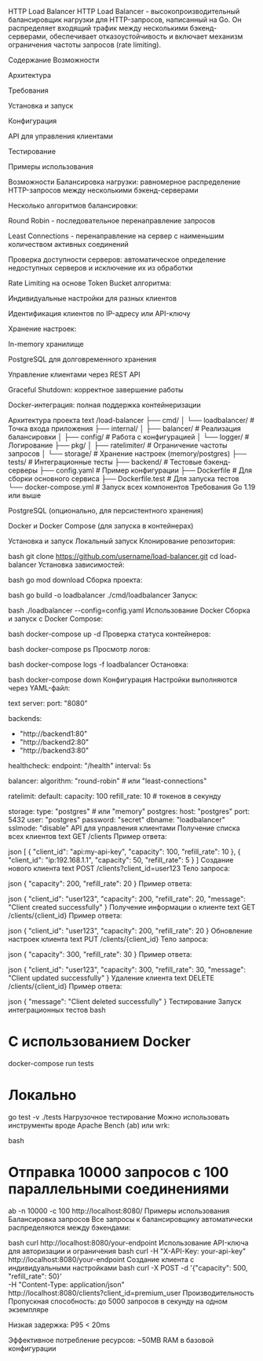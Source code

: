 HTTP Load Balancer
HTTP Load Balancer - высокопроизводительный балансировщик нагрузки для HTTP-запросов, написанный на Go. Он распределяет входящий трафик между несколькими бэкенд-серверами, обеспечивает отказоустойчивость и включает механизм ограничения частоты запросов (rate limiting).

Содержание
Возможности

Архитектура

Требования

Установка и запуск

Конфигурация

API для управления клиентами

Тестирование

Примеры использования

Возможности
Балансировка нагрузки: равномерное распределение HTTP-запросов между несколькими бэкенд-серверами

Несколько алгоритмов балансировки:

Round Robin - последовательное перенаправление запросов

Least Connections - перенаправление на сервер с наименьшим количеством активных соединений

Проверка доступности серверов: автоматическое определение недоступных серверов и исключение их из обработки

Rate Limiting на основе Token Bucket алгоритма:

Индивидуальные настройки для разных клиентов

Идентификация клиентов по IP-адресу или API-ключу

Хранение настроек:

In-memory хранилище

PostgreSQL для долговременного хранения

Управление клиентами через REST API

Graceful Shutdown: корректное завершение работы

Docker-интеграция: полная поддержка контейнеризации

Архитектура проекта
text
/load-balancer
├── cmd/
│   └── loadbalancer/     # Точка входа приложения
├── internal/
│   ├── balancer/         # Реализация балансировки
│   ├── config/           # Работа с конфигурацией
│   └── logger/           # Логирование
├── pkg/
│   ├── ratelimiter/      # Ограничение частоты запросов
│   └── storage/          # Хранение настроек (memory/postgres)
├── tests/                # Интеграционные тесты
├── backend/              # Тестовые бэкенд-серверы
├── config.yaml           # Пример конфигурации
├── Dockerfile            # Для сборки основного сервиса
├── Dockerfile.test       # Для запуска тестов
└── docker-compose.yml    # Запуск всех компонентов
Требования
Go 1.19 или выше

PostgreSQL (опционально, для персистентного хранения)

Docker и Docker Compose (для запуска в контейнерах)

Установка и запуск
Локальный запуск
Клонирование репозитория:

bash
git clone https://github.com/username/load-balancer.git
cd load-balancer
Установка зависимостей:

bash
go mod download
Сборка проекта:

bash
go build -o loadbalancer ./cmd/loadbalancer
Запуск:

bash
./loadbalancer --config=config.yaml
Использование Docker
Сборка и запуск с Docker Compose:

bash
docker-compose up -d
Проверка статуса контейнеров:

bash
docker-compose ps
Просмотр логов:

bash
docker-compose logs -f loadbalancer
Остановка:

bash
docker-compose down
Конфигурация
Настройки выполняются через YAML-файл:

text
server:
  port: "8080"

backends:
  - "http://backend1:80"
  - "http://backend2:80"
  - "http://backend3:80"

healthcheck:
  endpoint: "/health"
  interval: 5s

balancer:
  algorithm: "round-robin"  # или "least-connections"

ratelimit:
  default:
    capacity: 100
    refill_rate: 10  # токенов в секунду

storage:
  type: "postgres"  # или "memory"
  postgres:
    host: "postgres"
    port: 5432
    user: "postgres"
    password: "secret"
    dbname: "loadbalancer"
    sslmode: "disable"
API для управления клиентами
Получение списка всех клиентов
text
GET /clients
Пример ответа:

json
[
  {
    "client_id": "api:my-api-key",
    "capacity": 100,
    "refill_rate": 10
  },
  {
    "client_id": "ip:192.168.1.1",
    "capacity": 50,
    "refill_rate": 5
  }
]
Создание нового клиента
text
POST /clients?client_id=user123
Тело запроса:

json
{
  "capacity": 200,
  "refill_rate": 20
}
Пример ответа:

json
{
  "client_id": "user123",
  "capacity": 200,
  "refill_rate": 20,
  "message": "Client created successfully"
}
Получение информации о клиенте
text
GET /clients/{client_id}
Пример ответа:

json
{
  "client_id": "user123",
  "capacity": 200,
  "refill_rate": 20
}
Обновление настроек клиента
text
PUT /clients/{client_id}
Тело запроса:

json
{
  "capacity": 300,
  "refill_rate": 30
}
Пример ответа:

json
{
  "client_id": "user123",
  "capacity": 300,
  "refill_rate": 30,
  "message": "Client updated successfully"
}
Удаление клиента
text
DELETE /clients/{client_id}
Пример ответа:

json
{
  "message": "Client deleted successfully"
}
Тестирование
Запуск интеграционных тестов
bash
# С использованием Docker
docker-compose run tests

# Локально
go test -v ./tests
Нагрузочное тестирование
Можно использовать инструменты вроде Apache Bench (ab) или wrk:

bash
# Отправка 10000 запросов с 100 параллельными соединениями
ab -n 10000 -c 100 http://localhost:8080/
Примеры использования
Балансировка запросов
Все запросы к балансировщику автоматически распределяются между бэкендами:

bash
curl http://localhost:8080/your-endpoint
Использование API-ключа для авторизации и ограничения
bash
curl -H "X-API-Key: your-api-key" http://localhost:8080/your-endpoint
Создание клиента с индивидуальными настройками
bash
curl -X POST -d '{"capacity": 500, "refill_rate": 50}' \
  -H "Content-Type: application/json" \
  http://localhost:8080/clients?client_id=premium_user
Производительность
Пропускная способность: до 5000 запросов в секунду на одном экземпляре

Низкая задержка: P95 < 20ms

Эффективное потребление ресурсов: ~50MB RAM в базовой конфигурации